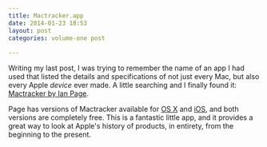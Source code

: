 ```yaml
---
title: Mactracker.app
date: 2014-01-23 18:53
layout: post
categories: volume-one post
 
---
```



Writing my last post, I was trying to remember the name of an app I had used that listed the details and specifications of not just every Mac, but also every Apple _device_ ever made. A little searching and I finally found it: [Mactracker by Ian Page](http://mactracker.ca). 

Page has versions of Mactracker available for [OS X](https://itunes.apple.com/app/mactracker/id430255202?mt=12) and [iOS](http://itunes.apple.com/app/mactracker/id311421597?mt=8), and both versions are completely free. This is a fantastic little app, and it provides a great way to look at Apple's history of products, in entirety, from the beginning to the present. 
